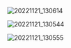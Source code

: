 ![20221121_130614](https://user-images.githubusercontent.com/102475504/202964979-77aa788f-109c-447b-a739-8d1980c569bd.jpg)

![20221121_130544](https://user-images.githubusercontent.com/102475504/202964987-17a10199-f614-4487-85b8-1ce85796bd5a.jpg)

![20221121_130555](https://user-images.githubusercontent.com/102475504/202964992-e3c7c71b-df0e-4c25-9056-62bd9bc95d40.jpg)

